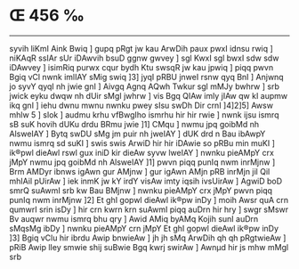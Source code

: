 # Œ 456 ‰
---
syvih liKmI Aink Bwiq ] gupq pRgt jw kau ArwDih paux pwxI idnsu
rwiq ] niKAqR ssIAr sUr iDAwvih bsuD ggnw gwvey ] sgl KwxI
sgl bwxI sdw sdw iDAwvey ] isimRiq purwx cqur bydh Ktu swsqR jw kau
jpwiq ] piqq pwvn Bgiq vCl nwnk imlIAY sMig swiq ]3] jyqI pRBU
jnweI rsnw qyq BnI ] Anjwnq jo syvY qyqI nh jwie gnI ] Aivgq
Agnq AQwh Twkur sgl mMJy bwhrw ] srb jwick eyku dwqw nh dUir sMgI
jwhrw ] vis Bgq QIAw imly jIAw qw kI aupmw ikq gnI ] iehu dwnu
mwnu nwnku pwey sIsu swDh Dir crnI ]4]2]5] Awsw mhlw 5 ] slok ]
audmu krhu vfBwgIho ismrhu hir hir rwie ] nwnk ijsu ismrq sB suK
hovih dUKu drdu BRmu jwie ]1] CMqu ] nwmu jpq goibMd nh AlsweIAY ]
Bytq swDU sMg jm puir nh jweIAY ] dUK drd n Bau ibAwpY nwmu ismrq
sd suKI ] swis swis ArwiD hir hir iDAwie so pRBu min muKI ] ik®pwl
dieAwl rswl gux iniD kir dieAw syvw lweIAY ] nwnku pieAMpY crx
jMpY nwmu jpq goibMd nh AlsweIAY ]1] pwvn piqq punIq nwm inrMjnw
] Brm AMDyr ibnws igAwn gur AMjnw ] gur igAwn AMjn pRB inrMjn
jil Qil mhIAil pUirAw ] iek inmK jw kY irdY visAw imty iqsih
ivsUirAw ] AgwiD boD smrQ suAwmI srb kw Bau BMjnw ] nwnku pieAMpY
crx jMpY pwvn piqq punIq nwm inrMjnw ]2] Et ghI gopwl dieAwl
ik®pw inDy ] moih Awsr quA crn qumwrI srin isDy ] hir crn kwrn
krn suAwmI piqq auDrn hir hry ] swgr sMswr Bv auqwr nwmu ismrq
bhu qry ] Awid AMiq byAMq Kojih sunI auDrn sMqsMg ibDy ] nwnku pieAMpY
crn jMpY Et ghI gopwl dieAwl ik®pw inDy ]3] Bgiq vClu hir ibrdu
Awip bnwieAw ] jh jh sMq ArwDih qh qh pRgtwieAw ] pRiB Awip
lIey smwie shij suBwie Bgq kwrj swirAw ] Awnµd hir js mhw mMgl
srb
####
